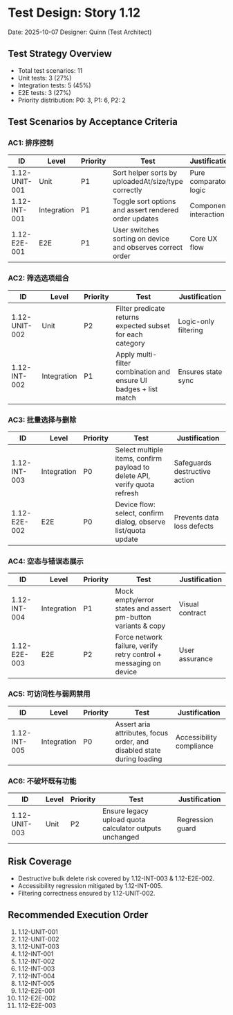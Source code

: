 # Test Design: Story 1.12

Date: 2025-10-07
Designer: Quinn (Test Architect)

## Test Strategy Overview

- Total test scenarios: 11
- Unit tests: 3 (27%)
- Integration tests: 5 (45%)
- E2E tests: 3 (27%)
- Priority distribution: P0: 3, P1: 6, P2: 2

## Test Scenarios by Acceptance Criteria

### AC1: 排序控制

| ID              | Level       | Priority | Test                                                      | Justification |
| --------------- | ----------- | -------- | --------------------------------------------------------- | ------------- |
| 1.12-UNIT-001   | Unit        | P1       | Sort helper sorts by uploadedAt/size/type correctly       | Pure comparator logic |
| 1.12-INT-001    | Integration | P1       | Toggle sort options and assert rendered order updates     | Component interaction |
| 1.12-E2E-001    | E2E         | P1       | User switches sorting on device and observes correct order | Core UX flow |

### AC2: 筛选选项组合

| ID              | Level       | Priority | Test                                                      | Justification |
| --------------- | ----------- | -------- | --------------------------------------------------------- | ------------- |
| 1.12-UNIT-002   | Unit        | P2       | Filter predicate returns expected subset for each category | Logic-only filtering |
| 1.12-INT-002    | Integration | P1       | Apply multi-filter combination and ensure UI badges + list match | Ensures state sync |

### AC3: 批量选择与删除

| ID              | Level       | Priority | Test                                                      | Justification |
| --------------- | ----------- | -------- | --------------------------------------------------------- | ------------- |
| 1.12-INT-003    | Integration | P0       | Select multiple items, confirm payload to delete API, verify quota refresh | Safeguards destructive action |
| 1.12-E2E-002    | E2E         | P0       | Device flow: select, confirm dialog, observe list/quota update | Prevents data loss defects |

### AC4: 空态与错误态展示

| ID              | Level       | Priority | Test                                                      | Justification |
| --------------- | ----------- | -------- | --------------------------------------------------------- | ------------- |
| 1.12-INT-004    | Integration | P1       | Mock empty/error states and assert pm-button variants & copy | Visual contract |
| 1.12-E2E-003    | E2E         | P2       | Force network failure, verify retry control + messaging on device | User assurance |

### AC5: 可访问性与弱网禁用

| ID              | Level       | Priority | Test                                                      | Justification |
| --------------- | ----------- | -------- | --------------------------------------------------------- | ------------- |
| 1.12-INT-005    | Integration | P0       | Assert aria attributes, focus order, and disabled state during loading | Accessibility compliance |

### AC6: 不破坏既有功能

| ID              | Level       | Priority | Test                                                      | Justification |
| --------------- | ----------- | -------- | --------------------------------------------------------- | ------------- |
| 1.12-UNIT-003   | Unit        | P2       | Ensure legacy upload quota calculator outputs unchanged   | Regression guard |

## Risk Coverage

- Destructive bulk delete risk covered by 1.12-INT-003 & 1.12-E2E-002.
- Accessibility regression mitigated by 1.12-INT-005.
- Filtering correctness ensured by 1.12-UNIT-002.

## Recommended Execution Order

1. 1.12-UNIT-001
2. 1.12-UNIT-002
3. 1.12-UNIT-003
4. 1.12-INT-001
5. 1.12-INT-002
6. 1.12-INT-003
7. 1.12-INT-004
8. 1.12-INT-005
9. 1.12-E2E-001
10. 1.12-E2E-002
11. 1.12-E2E-003
